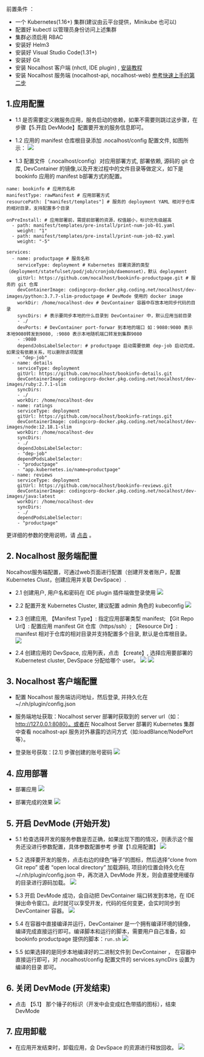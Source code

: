 前置条件 ：

 - 一个 Kubernetes(1.16+) 集群(建议由云平台提供，Minikube 也可以) 
 - 配置好 kubectl 以管理员身份访问上述集群
 - 集群必须启用 RBAC
 - 安装好 Helm3
 - 安装好 Visual Studio Code(1.31+)
 - 安装好 Git
 - 安装 Nocalhost 客户端 (nhctl, IDE plugin) , [安装教程](https://nocalhost.dev/installation/)
 - 安装 Nocalhost 服务端 (nocalhost-api, nocalhost-web)  [参考快速上手的第二步](https://nocalhost.dev/zh/getting-started/)

## 1.应用配置

 - 1.1 是否需要定义微服务应用，服务启动的依赖，如果不需要则跳过这步骤，在步骤【5.开启 DevMode】配置要开发的服务信息即可。
 
 - 1.2 应用的 manifest 仓库根目录添加 .nocalhost/config 配置文件, 如图所示：
![](../../assets/images/tutorials/tutorials-application-nocalhost-describe.png)

 - 1.3 配置文件（.nocalhost/config）对应用部署方式, 部署依赖, 源码的 git 仓库, DevContainer 的镜像,以及开发过程中的文件目录等做定义，如下是 bookinfo 应用的 manifest b部署方式的配置。

```
name: bookinfo # 应用的名称
manifestType: rawManifest # 应用部署方式
resourcePath: ["manifest/templates"] # 服务的 deployment YAML 相对于仓库的相对目录，支持配置多个目录 

onPreInstall: # 应用部署前，需提前部署的资源，权值越小，标识优先级越高
  - path: manifest/templates/pre-install/print-num-job-01.yaml
    weight: "1"
  - path: manifest/templates/pre-install/print-num-job-02.yaml
    weight: "-5"

services:
  - name: productpage # 服务名称
    serviceType: deployment # Kubernetes 部署资源的类型（deployment/statefulset/pod/job/cronjob/daemonset），默认 deployment
    gitUrl: https://github.com/nocalhost/bookinfo-productpage.git # 服务的 git 仓库
    devContainerImage: codingcorp-docker.pkg.coding.net/nocalhost/dev-images/python:3.7.7-slim-productpage # DevMode 使用的 docker image
    workDir: /home/nocalhost-dev # DevContainer 容器中存放本地同步代码的目录
    syncDirs: # 表示要同步本地的什么目录到 DevContainer 中，默认应用当前目录
    - ./
    devPorts: # DevContainer port-forwar 到本地的端口 如：9080:9080 表示 本地9080转发到9080, :9080 表示本地随机端口转发到集群9080
    - :9080
    dependJobsLabelSelector: # productpage 启动需要依赖 dep-job 启动完成，如果没有依赖关系，可以删除该项配置
    - "dep-job"
  - name: details
    serviceType: deployment
    gitUrl: https://github.com/nocalhost/bookinfo-details.git
    devContainerImage: codingcorp-docker.pkg.coding.net/nocalhost/dev-images/ruby:2.7.1-slim
    syncDirs:
    - ./
    workDir: /home/nocalhost-dev
  - name: ratings
    serviceType: deployment
    gitUrl: https://github.com/nocalhost/bookinfo-ratings.git
    devContainerImage: codingcorp-docker.pkg.coding.net/nocalhost/dev-images/node:12.18.1-slim
    workDir: /home/nocalhost-dev
    syncDirs:
    - ./
    dependJobsLabelSelector:
    - "dep-job"
    dependPodsLabelSelector:
    - "productpage"
    - "app.kubernetes.io/name=productpage"
  - name: reviews
    serviceType: deployment
    gitUrl: https://github.com/nocalhost/bookinfo-reviews.git
    devContainerImage: codingcorp-docker.pkg.coding.net/nocalhost/dev-images/java:latest
    workDir: /home/nocalhost-dev
    syncDirs:
    - ./
    dependPodsLabelSelector:
    - "productpage"
```
更详细的参数的使用说明，请 [点击](https://nocalhost.dev/zh/References/nocalhost-config-yaml-spec/) 。


## 2. Nocalhost 服务端配置

Nocalhost服务端配置，可通过web页面进行配置（创建开发者账户，配置Kubernetes Clust，创建应用并关联 DevSpace）.

 - 2.1 创建用户, 用户名和密码在 IDE plugin 插件端做登录使用
![](../../assets/images/tutorials/nocalhost-server-create-user.png)

 - 2.2 配置开发 Kubernetes Cluster, 建议配置 admin 角色的 kubeconfig 
![](../../assets/images/tutorials/nocalhost-server-create-cluster.png)

 - 2.3 创建应用, 【Manifest Type】: 指定应用部署类型 manifest; 【Git Repo Url】: 配置应用 manifest Git 仓库（https/ssh）; 【Resource Dir】: manifest 相对于仓库的相对目录并支持配置多个目录, 默认是仓库根目录。
![](../../assets/images/tutorials/nocalhost-server-create-application.png)

 - 2.4 创建应用的 DevSpace, 应用列表，点击 【create】, 选择应用要部署的 Kubernetest cluster, DevSpace 分配给哪个 user。
![](../../assets/images/tutorials/nocalhost-server-list-application.png)
![](../../assets/images/tutorials/nocalhost-server-create-DevSpace.png)

## 3. Nocalhost 客户端配置

 - 配置 Nocalhost 服务端访问地址，然后登录, 并持久化在 ~/.nh/plugin/config.json
 
 - 服务端地址获取：Nocalhost server 部署时获取到的 server url（如：http://127.0.0.1:8080）。或者在 Nocalhost Server 部署的 Kubernetes 集群中查看 nocalhost-api 服务对外暴露的访问方式（如:loadBlance/NodePort等）。
  
 - 登录账号获取：[2.1] 步骤创建的账号密码
![](../../assets/images/tutorials/nocalhost-client-config.png)

## 4. 应用部署

 - 部署应用
![](../../assets/images/tutorials/nocalhost-client-install-application.png)

 - 部署完成的效果
![](../../assets/images/tutorials/nocalhost-client-install-application-success.png)


## 5. 开启 DevMode (开始开发)

 - 5.1 检查选择开发的服务参数是否正确，如果出现下图的情况，则表示这个服务还没进行参数配置，具体参数配置参考 步骤【1.应用配置】 
![](../../assets/images/tutorials/nocalhost-client-devmode-service-check.png)
 
 - 5.2 选择要开发的服务，点击右边的绿色“锤子“的图标，然后选择“clone from Git repo” 或者 “open local directory” 加载源码, 项目的位置会持久化在 ~/.nh/plugin/config.json 中，再次进入 DevMode 开发，则会直接使用缓存的目录进行源码加载。
![](../../assets/images/tutorials/nocalhost-client-devmode-start.png)

 - 5.3 开启 DevMode 成功，会自动把 DevContainer 端口转发到本地，在 IDE 弹出命令窗口。此时就可以享受开发，代码的任何变更，会实时同步到 DevContainer 容器。
![](../../assets/images/tutorials/nocalhost-client-devmode-start-success.png)

 - 5.4 在容器中直接编译并运行，DevContainer 是一个拥有编译环境的镜像，编译完成直接运行即可。编译脚本和运行的脚本，需要用户自己准备，如 bookinfo productpage 提供的脚本：```run.sh```
![](../../assets/images/tutorials/nocalhost-client-devmode-compile-run.png)

 - 5.5 如果选择的是同步本地编译好的二进制文件到 DevContainer ， 在容器中直接运行即可，对 .nocalhost/config 配置文件的 services.syncDirs 设置为编译的目录 即可。
 
## 6. 关闭 DevMode (开发结束)

 - 点击 【5.1】 那个锤子的标识（开发中会变成红色带插的图标），结束 DevMode

## 7. 应用卸载

 - 在应用开发结束时，卸载应用，会 DevSpace 的资源进行释放回收。
![](../../assets/images/tutorials/nocalhost-client-unintall-application.png)
